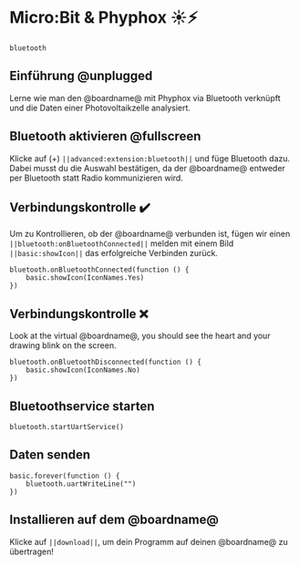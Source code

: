 # Micro:Bit & Phyphox ☀️⚡
```package
bluetooth
```
## Einführung @unplugged

Lerne wie man den @boardname@ mit Phyphox via Bluetooth verknüpft und die Daten einer Photovoltaikzelle analysiert.

## Bluetooth aktivieren @fullscreen

Klicke auf (+)  ``||advanced:extension:bluetooth||`` und füge Bluetooth dazu. Dabei musst du die Auswahl bestätigen, da der @boardname@ entweder per 
Bluetooth statt Radio kommunizieren wird. 

## Verbindungskontrolle  ✔️

Um zu Kontrollieren, ob der @boardname@ verbunden ist, fügen wir einen ``||bluetooth:onBluetoothConnected||``
melden mit einem Bild ``||basic:showIcon||`` das erfolgreiche Verbinden zurück.

```blocks
bluetooth.onBluetoothConnected(function () {
    basic.showIcon(IconNames.Yes)
})
```

## Verbindungskontrolle  ❌

Look at the virtual @boardname@, you should see the heart and your drawing blink on the screen.
```blocks
bluetooth.onBluetoothDisconnected(function () {
    basic.showIcon(IconNames.No)
})
```
## Bluetoothservice starten

```blocks
bluetooth.startUartService()
```
## Daten senden 

```blocks
basic.forever(function () {
    bluetooth.uartWriteLine("")
})
```

## Installieren auf dem @boardname@

Klicke auf ``||download||``, um dein Programm auf deinen @boardname@ zu übertragen!